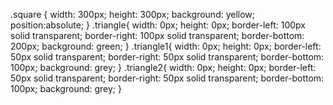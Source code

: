 .square {
	width: 300px;
	height: 300px;
	background: yellow;
	position:absolute;
}
.triangle{
	width: 0px;
	height: 0px;
	border-left: 100px solid transparent;
	border-right: 100px solid transparent;
	border-bottom: 200px;
	background: green;
}
.triangle1{
	width: 0px;
	height: 0px;
	border-left: 50px solid transparent;
	border-right: 50px solid transparent;
	border-bottom: 100px;
	background: grey;
}
.triangle2{
	width: 0px;
	height: 0px;
	border-left: 50px solid transparent;
	border-right: 50px solid transparent;
	border-bottom: 100px;
	background: grey;
}
